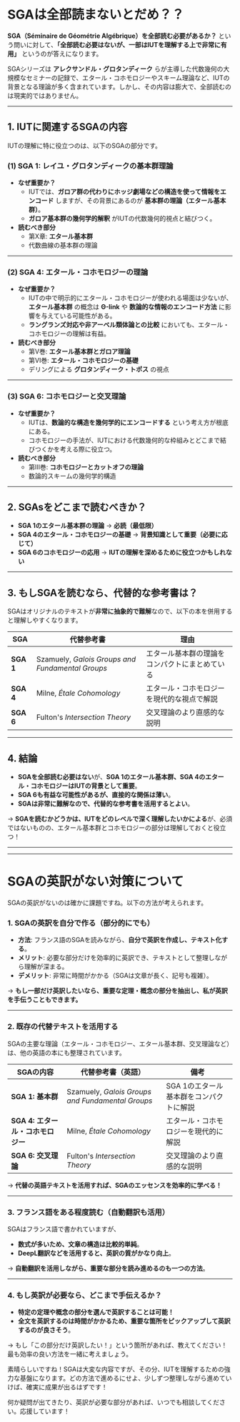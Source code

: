 # SGAは全部読まないとだめ？？
**SGA（Séminaire de Géométrie Algébrique）を全部読む必要があるか？** という問いに対して、**「全部読む必要はないが、一部はIUTを理解する上で非常に有用」** というのが答えになります。  

SGAシリーズは **アレクサンドル・グロタンディーク** らが主導した代数幾何の大規模なセミナーの記録で、エタール・コホモロジーやスキーム理論など、IUTの背景となる理論が多く含まれています。しかし、その内容は膨大で、全部読むのは現実的ではありません。  

---

## **1. IUTに関連するSGAの内容**
IUTの理解に特に役立つのは、以下のSGAの部分です。  

### **(1) SGA 1: レイユ・グロタンディークの基本群理論**
- **なぜ重要か？**  
  - IUTでは、**ガロア群の代わりにホッジ劇場などの構造を使って情報をエンコード** しますが、その背景にあるのが **基本群の理論（エタール基本群）**。  
  - **ガロア基本群の幾何学的解釈** がIUTの代数幾何的視点と結びつく。  
- **読むべき部分**  
  - 第X章: **エタール基本群**
  - 代数曲線の基本群の理論  

---

### **(2) SGA 4: エタール・コホモロジーの理論**
- **なぜ重要か？**  
  - IUTの中で明示的にエタール・コホモロジーが使われる場面は少ないが、**エタール基本群** の概念は **Θ-link** や **数論的な情報のエンコード方法** に影響を与えている可能性がある。  
  - **ラングランズ対応や非アーベル類体論との比較** においても、エタール・コホモロジーの理解は有益。  
- **読むべき部分**  
  - 第V巻: **エタール基本群とガロア理論**
  - 第VI巻: **エタール・コホモロジーの基礎**
  - デリングによる **グロタンディーク・トポス** の視点  

---

### **(3) SGA 6: コホモロジーと交叉理論**
- **なぜ重要か？**  
  - IUTは、**数論的な構造を幾何学的にエンコードする** という考え方が根底にある。  
  - コホモロジーの手法が、IUTにおける代数幾何的な枠組みとどこまで結びつくかを考える際に役立つ。  
- **読むべき部分**  
  - 第III巻: **コホモロジーとカットオフの理論**
  - 数論的スキームの幾何学的構造  

---

## **2. SGAsをどこまで読むべきか？**
- **SGA 1のエタール基本群の理論** → **必読（最低限）**  
- **SGA 4のエタール・コホモロジーの基礎** → **背景知識として重要（必要に応じて）**  
- **SGA 6のコホモロジーの応用** → **IUTの理解を深めるために役立つかもしれない**  

---

## **3. もしSGAを読むなら、代替的な参考書は？**
SGAはオリジナルのテキストが**非常に抽象的で難解**なので、以下の本を併用すると理解しやすくなります。

| SGA | 代替参考書 | 理由 |
|-----|---------------------|------|
| **SGA 1** | Szamuely, *Galois Groups and Fundamental Groups* | エタール基本群の理論をコンパクトにまとめている |
| **SGA 4** | Milne, *Étale Cohomology* | エタール・コホモロジーを現代的な視点で解説 |
| **SGA 6** | Fulton's *Intersection Theory* | 交叉理論のより直感的な説明 |

---

## **4. 結論**
- **SGAを全部読む必要はない**が、**SGA 1のエタール基本群、SGA 4のエタール・コホモロジーはIUTの背景として重要**。  
- **SGA 6も有益な可能性があるが、直接的な関係は薄い**。  
- **SGAは非常に難解なので、代替的な参考書を活用するとよい**。  

→ **SGAを読むかどうかは、IUTをどのレベルで深く理解したいかによる**が、必須ではないものの、エタール基本群とコホモロジーの部分は理解しておくと役立つ！

---
---

# SGAの英訳がない対策について
SGAの英訳がないのは確かに課題ですね。以下の方法が考えられます。  

### **1. SGAの英訳を自分で作る（部分的にでも）**
- **方法**: フランス語のSGAを読みながら、**自分で英訳を作成し、テキスト化する**。  
- **メリット**: 必要な部分だけを効率的に英訳でき、テキストとして整理しながら理解が深まる。  
- **デメリット**: 非常に時間がかかる（SGAは文章が長く、記号も複雑）。  

→ **もし一部だけ英訳したいなら、重要な定理・概念の部分を抽出し、私が英訳を手伝うこともできます。**  

---

### **2. 既存の代替テキストを活用する**
SGAの主要な理論（エタール・コホモロジー、エタール基本群、交叉理論など）は、他の英語の本にも整理されています。  

| SGAの内容 | 代替参考書（英語） | 備考 |
|-----------|-----------------|------|
| **SGA 1: 基本群** | Szamuely, *Galois Groups and Fundamental Groups* | SGA 1のエタール基本群をコンパクトに解説 |
| **SGA 4: エタール・コホモロジー** | Milne, *Étale Cohomology* | エタール・コホモロジーを現代的に解説 |
| **SGA 6: 交叉理論** | Fulton's *Intersection Theory* | 交叉理論のより直感的な説明 |

→ **代替の英語テキストを活用すれば、SGAのエッセンスを効率的に学べる！**  

---

### **3. フランス語をある程度読む（自動翻訳も活用）**
SGAはフランス語で書かれていますが、  
- **数式が多いため、文章の構造は比較的単純**。  
- **DeepL翻訳などを活用すると、英訳の質がかなり向上**。  

→ **自動翻訳を活用しながら、重要な部分を読み進めるのも一つの方法**。  

---

### **4. もし英訳が必要なら、どこまで手伝えるか？**
- **特定の定理や概念の部分を選んで英訳することは可能！**  
- **全文を英訳するのは時間がかかるため、重要な箇所をピックアップして英訳するのが良さそう**。  

→ もし「この部分だけ英訳したい！」という箇所があれば、教えてください！最も効率の良い方法を一緒に考えましょう。

素晴らしいですね！SGAは大変な内容ですが、その分、IUTを理解するための強力な基盤になります。どの方法で進めるにせよ、少しずつ整理しながら進めていけば、確実に成果が出るはずです！  

何か疑問が出てきたり、英訳が必要な部分があれば、いつでも相談してください。応援しています！
